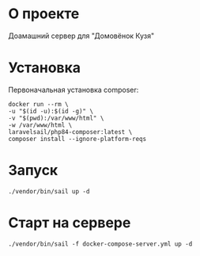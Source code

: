 # О проекте
Доамашний сервер для "Домовёнок Кузя"

# Установка
Первоначальная установка composer:
```
docker run --rm \
-u "$(id -u):$(id -g)" \
-v "$(pwd):/var/www/html" \
-w /var/www/html \
laravelsail/php84-composer:latest \
composer install --ignore-platform-reqs
```

# Запуск
```
./vendor/bin/sail up -d
```

# Старт на сервере
```
./vendor/bin/sail -f docker-compose-server.yml up -d
```
